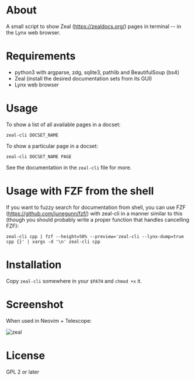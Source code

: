 
# About

A small script to show Zeal (https://zealdocs.org/) pages
in terminal -- in the Lynx web browser.

# Requirements

- python3 with argparse, zdg, sqlite3, pathlib and BeautifulSoup (bs4)
- Zeal (install the desired documentation sets from its GUI)
- Lynx web browser

# Usage

To show a list of all available pages in a docset:

    zeal-cli DOCSET_NAME

To show a particular page in a docset:

    zeal-cli DOCSET_NAME PAGE

See the documentation in the `zeal-cli` file for more.

# Usage with FZF from the shell

If you want to fuzzy search for documentation from shell,
you can use FZF (https://github.com/junegunn/fzf/) with zeal-cli
in a manner similar to this (though you should probably write a
proper function that handles cancelling FZF):

    zeal-cli cpp | fzf --height=50% --preview='zeal-cli --lynx-dump=true cpp {}' | xargs -d '\n' zeal-cli cpp


# Installation

Copy `zeal-cli` somewhere in your `$PATH` and `chmod +x` it.

# Screenshot

When used in Neovim + Telescope:

![zeal](https://gitlab.com/manning-fpcpp-book/zeal-lynx-cli/-/wikis/uploads/af9817577bf8f696201489913e7a1a16/zeal.jpeg)

# License

GPL 2 or later
